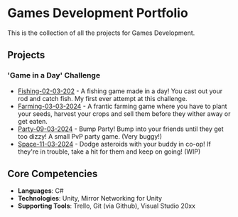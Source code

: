 <div>
<h1>Games Development Portfolio</h1>
This is the collection of all the projects for Games Development.
</div>
<div>
  <h2>Projects</h2>
  <h3>'Game in a Day' Challenge</h3>
    <ul>
      <li><a href="https://github.com/KJB88/Fishing-02-03-2024">Fishing-02-03-202</a> - A fishing game made in a day! You cast out your rod and catch fish. My first ever attempt at this challenge.</li>
      <li><a href="https://github.com/KJB88/Farming-03-03-2024">Farming-03-03-2024</a> - A frantic farming game where you have to plant your seeds, harvest your crops and sell them before they wither away or get eaten.</li>
      <li><a href="https://github.com/KJB88/Party-09-03-2024">Party-09-03-2024</a> - Bump Party! Bump into your friends until they get too dizzy! A small PvP party game. (Very buggy!)</li>
      <li><a href="https://github.com/KJB88/Space-11-03-2024">Space-11-03-2024</a> - Dodge asteroids with your buddy in co-op! If they're in trouble, take a hit for them and keep on going! (WIP)</li>
    </ul>
  <!--
  <h3>Clones</h3>
    <ul>
      <li><a href=""></a>:</li>
    </ul>
  <h3>Original Concepts</h3>
    <ul>
      <li><a href=""></a>:</li>
    </ul>
  <h3>Discovery Demos</h3>
    <ul>
      <li><a href=""></a>:</li>
    </ul>
  -->
</div>
<div>
<h2>Core Competencies</h2>
<ul>
  <li><b>Languages</b>: C#</li>
  <li><b>Technologies</b>: Unity, Mirror Networking for Unity</li>
  <li><b>Supporting Tools</b>: Trello, Git (via Github), Visual Studio 20xx</li>
</ul>
</div>
